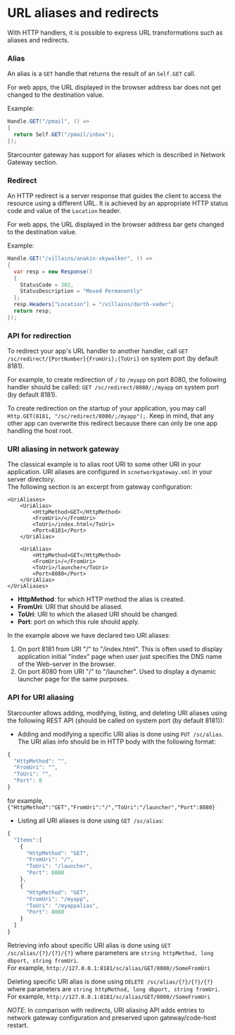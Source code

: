 # URL aliases and redirects

With HTTP handlers, it is possible to express URL transformations such as aliases and redirects.

### Alias

An alias is a `GET` handle that returns the result of an `Self.GET` call.

For web apps, the URL displayed in the browser address bar does not get changed to the destination value.

Example:

```csharp
Handle.GET("/pmail", () =>
{
  return Self.GET("/pmail/inbox");
});
```

Starcounter gateway has support for aliases which is described in Network Gateway section.

### Redirect

An HTTP redirect is a server response that guides the client to access the resource using a different URL. It is achieved by an appropriate HTTP status code and value of the `Location` header.

For web apps, the URL displayed in the browser address bar gets changed to the destination value.

Example:

```csharp
Handle.GET("/villains/anakin-skywalker", () =>
{
  var resp = new Response()
  {
    StatusCode = 302,
    StatusDescription = "Moved Permanently"
  };
  resp.Headers["Location"] = "/villains/darth-vader";
  return resp;
});
```

### API for redirection

To redirect your app's URL handler to another handler, call `GET /sc/redirect/{PortNumber}{FromUri};{ToUri}` on system port \(by default 8181\).

For example, to create redirection of `/` to `/myapp` on port 8080, the following handler should be called: `GET /sc/redirect/8080/;/myapp` on system port \(by default 8181\).

To create redirection on the startup of your application, you may call `Http.GET(8181, "/sc/redirect/8080/;/myapp");`. Keep in mind, that any other app can overwrite this redirect because there can only be one app handling the host root.

### URI aliasing in network gateway

The classical example is to alias root URI to some other URI in your application. URI aliases are configured in `scnetworkgateway.xml` in your server directory.  
The following section is an excerpt from gateway configuration:

```markup
<UriAliases>
    <UriAlias>
        <HttpMethod>GET</HttpMethod>
        <FromUri>/</FromUri>
        <ToUri>/index.html</ToUri>
        <Port>8181</Port>
    </UriAlias>

    <UriAlias>
        <HttpMethod>GET</HttpMethod>
        <FromUri>/</FromUri>
        <ToUri>/launcher</ToUri>
        <Port>8080</Port>
    </UriAlias>
</UriAliases>
```

* **HttpMethod**: for which HTTP method the alias is created.
* **FromUri**: URI that should be aliased.
* **ToUri**: URI to which the aliased URI should be changed.
* **Port**: port on which this rule should apply.

In the example above we have declared two URI aliases:  
1. On port 8181 from URI "/" to "/index.html". This is often used to display application initial "index" page when user just specifies the DNS name of the Web-server in the browser.  
2. On port 8080 from URI "/" to "/launcher". Used to display a dynamic launcher page for the same purposes.

### API for URI aliasing

Starcounter allows adding, modifying, listing, and deleting URI aliases using the following REST API \(should be called on system port \(by default 8181\)\):

* Adding and modifying a specific URI alias is done using `PUT /sc/alias`. The URI alias info should be in HTTP body with the following format:

```javascript
{
  "HttpMethod": "",
  "FromUri": "",
  "ToUri": "",
  "Port": 0
}
```

for example, `{"HttpMethod":"GET","FromUri":"/","ToUri":"/launcher","Port":8080}`

* Listing all URI aliases is done using `GET /sc/alias`:

```javascript
{  
  "Items":[  
    {  
      "HttpMethod": "GET",
      "FromUri": "/",
      "ToUri": "/launcher",
      "Port": 8080
    },
    {  
      "HttpMethod": "GET",
      "FromUri": "/myapp",
      "ToUri": "/myappalias",
      "Port": 8080
    }
  ]
}
```

Retrieving info about specific URI alias is done using `GET /sc/alias/{?}/{?}/{?}` where parameters are `string httpMethod, long dbport, string fromUri`.  
For example, `http://127.0.0.1:8181/sc/alias/GET/8080//SomeFromUri`

Deleting specific URI alias is done using `DELETE /sc/alias/{?}/{?}/{?}` where parameters are `string httpMethod, long dbport, string fromUri`.  
For example, `http://127.0.0.1:8181/sc/alias/GET/8080//SomeFromUri`

_NOTE_: In comparison with redirects, URI aliasing API adds entries to network gateway configuration and preserved upon gateway/code-host restart.


